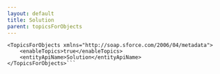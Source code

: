 ```yaml
---
layout: default
title: Solution
parent: topicsForObjects
---
```


```<?xml version="1.0" encoding="UTF-8"?>
<TopicsForObjects xmlns="http://soap.sforce.com/2006/04/metadata">
    <enableTopics>true</enableTopics>
    <entityApiName>Solution</entityApiName>
</TopicsForObjects>```
